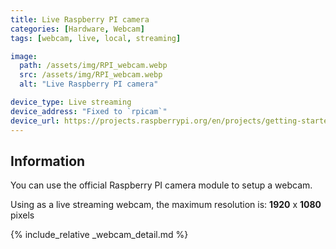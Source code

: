 ```yaml
---
title: Live Raspberry PI camera
categories: [Hardware, Webcam]
tags: [webcam, live, local, streaming]

image:
  path: /assets/img/RPI_webcam.webp
  src: /assets/img/RPI_webcam.webp
  alt: "Live Raspberry PI camera"

device_type: Live streaming
device_address: "Fixed to `rpicam`"
device_url: https://projects.raspberrypi.org/en/projects/getting-started-with-picamera
---
```


## Information
You can use the official Raspberry PI camera module to setup a webcam.

Using as a live streaming webcam, the maximum resolution is: **1920** x **1080** pixels

{% include_relative _webcam_detail.md %}